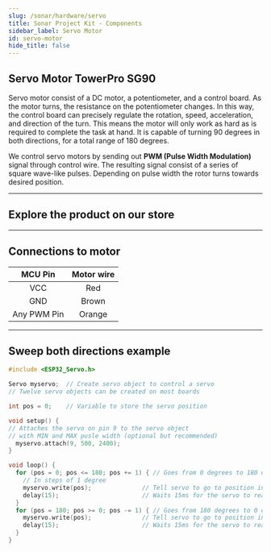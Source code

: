 ```yaml
---
slug: /sonar/hardware/servo
title: Sonar Project Kit - Components
sidebar_label: Servo Motor
id: servo-motor
hide_title: false
---
```


## Servo Motor TowerPro SG90
Servo motor consist of a DC motor, a potentiometer, and a control board. As the motor turns, the resistance on the potentiometer changes. In this way, the control board can precisely regulate the rotation, speed, acceleration, and direction of the turn. This means the motor will only work as hard as is required to complete the task at hand. It is capable of turning 90 degrees in both directions, for a total range of 180 degrees.

<CenteredImage src="/img/sonar-project/microservo.png" alt="Image of Micro Servo Motor" caption="Servo Motor TowerPro SG90" width="600px"/>


We control servo motors by sending out **PWM (Pulse Width Modulation)** signal through control wire. The resulting signal consist of a series of square wave-like pulses. Depending on pulse width the rotor turns towards desired position.

---

## Explore the product on our store

<QuickLink 
  title="Servo motor TowerPro SG90" description="101246"
  url="https://soldered.com/product/servo-motor-towerpro-sg90/"
  image="/img/sonar-project/microservo.png" 
/>

---

## Connections to motor

| MCU Pin | Motor wire | 
|:---:|:---:|
| VCC | Red |
| GND | Brown |
| Any PWM Pin | Orange |

---

## Sweep both directions example


<CenteredImage src="/img/under_construction.png" alt="TFT LCD working example" caption="Video of working example" width="600px"/>


```cpp
#include <ESP32_Servo.h>

Servo myservo;  // Create servo object to control a servo
// Twelve servo objects can be created on most boards

int pos = 0;    // Variable to store the servo position

void setup() {
// Attaches the servo on pin 9 to the servo object
// with MIN and MAX pusle width (optional but recommended)
  myservo.attach(9, 500, 2400);   
}

void loop() {
  for (pos = 0; pos <= 180; pos += 1) { // Goes from 0 degrees to 180 degrees
    // In steps of 1 degree
    myservo.write(pos);              // Tell servo to go to position in variable 'pos'
    delay(15);                       // Waits 15ms for the servo to reach the position
  }
  for (pos = 180; pos >= 0; pos -= 1) { // Goes from 180 degrees to 0 degrees
    myservo.write(pos);              // Tell servo to go to position in variable 'pos'
    delay(15);                       // Waits 15ms for the servo to reach the position
  }
}
```
